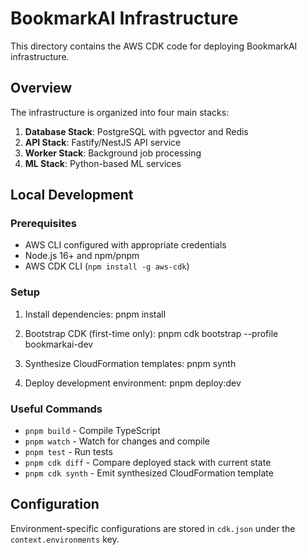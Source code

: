 # BookmarkAI Infrastructure

This directory contains the AWS CDK code for deploying BookmarkAI infrastructure.

## Overview

The infrastructure is organized into four main stacks:

1. **Database Stack**: PostgreSQL with pgvector and Redis
2. **API Stack**: Fastify/NestJS API service
3. **Worker Stack**: Background job processing
4. **ML Stack**: Python-based ML services

## Local Development

### Prerequisites

- AWS CLI configured with appropriate credentials
- Node.js 16+ and npm/pnpm
- AWS CDK CLI (`npm install -g aws-cdk`)

### Setup

1. Install dependencies:
pnpm install

2. Bootstrap CDK (first-time only):
pnpm cdk bootstrap --profile bookmarkai-dev

3. Synthesize CloudFormation templates:
pnpm synth

4. Deploy development environment:
pnpm deploy:dev

### Useful Commands

- `pnpm build` - Compile TypeScript
- `pnpm watch` - Watch for changes and compile
- `pnpm test` - Run tests
- `pnpm cdk diff` - Compare deployed stack with current state
- `pnpm cdk synth` - Emit synthesized CloudFormation template

## Configuration

Environment-specific configurations are stored in `cdk.json` under the `context.environments` key.
